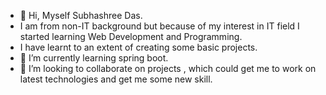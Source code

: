 - 👋 Hi, Myself Subhashree Das.
-  I am from non-IT background but because of my interest in IT field I started learning Web Development and Programming.
-  I have learnt to an extent of creating some basic projects.
- 🌱 I’m currently learning spring boot.
- 💞️ I’m looking to collaborate on projects , which could get me to work on latest technologies and get me some new skill.


